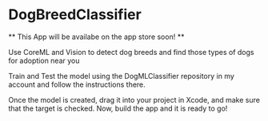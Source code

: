 # DogBreedClassifier

** This App will be availabe on the app store soon! **

Use CoreML and Vision to detect dog breeds and find those types of dogs for adoption near you

Train and Test the model using the DogMLClassifier repository in my account and follow the instructions there.

Once the model is created, drag it into your project in Xcode, and make sure that the target is checked. 
Now, build the app and it is ready to go!
